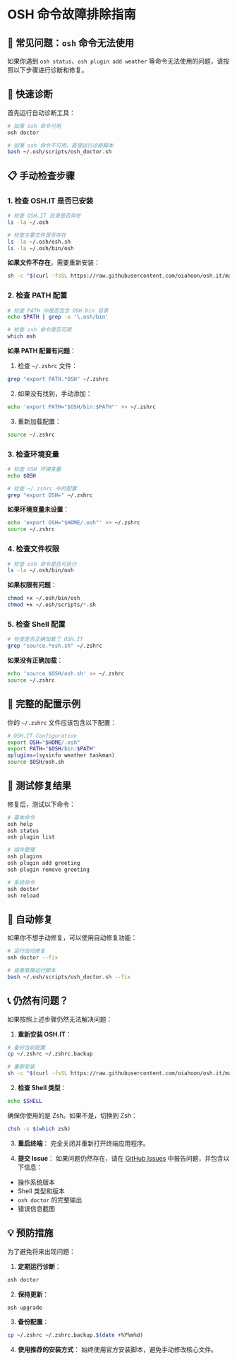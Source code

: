 # OSH 命令故障排除指南

## 🚨 常见问题：`osh` 命令无法使用

如果你遇到 `osh status`、`osh plugin add weather` 等命令无法使用的问题，请按照以下步骤进行诊断和修复。

## 🔧 快速诊断

首先运行自动诊断工具：

```bash
# 如果 osh 命令可用
osh doctor

# 如果 osh 命令不可用，直接运行诊断脚本
bash ~/.osh/scripts/osh_doctor.sh
```

## 📋 手动检查步骤

### 1. 检查 OSH.IT 是否已安装

```bash
# 检查 OSH.IT 目录是否存在
ls -la ~/.osh

# 检查主要文件是否存在
ls -la ~/.osh/osh.sh
ls -la ~/.osh/bin/osh
```

**如果文件不存在**，需要重新安装：
```bash
sh -c "$(curl -fsSL https://raw.githubusercontent.com/oiahoon/osh.it/main/install.sh)"
```

### 2. 检查 PATH 配置

```bash
# 检查 PATH 中是否包含 OSH bin 目录
echo $PATH | grep -o '\.osh/bin'

# 检查 osh 命令是否可用
which osh
```

**如果 PATH 配置有问题**：

1. 检查 `~/.zshrc` 文件：
```bash
grep "export PATH.*OSH" ~/.zshrc
```

2. 如果没有找到，手动添加：
```bash
echo 'export PATH="$OSH/bin:$PATH"' >> ~/.zshrc
```

3. 重新加载配置：
```bash
source ~/.zshrc
```

### 3. 检查环境变量

```bash
# 检查 OSH 环境变量
echo $OSH

# 检查 ~/.zshrc 中的配置
grep "export OSH=" ~/.zshrc
```

**如果环境变量未设置**：
```bash
echo 'export OSH="$HOME/.osh"' >> ~/.zshrc
source ~/.zshrc
```

### 4. 检查文件权限

```bash
# 检查 osh 命令是否可执行
ls -la ~/.osh/bin/osh
```

**如果权限有问题**：
```bash
chmod +x ~/.osh/bin/osh
chmod +x ~/.osh/scripts/*.sh
```

### 5. 检查 Shell 配置

```bash
# 检查是否正确加载了 OSH.IT
grep "source.*osh.sh" ~/.zshrc
```

**如果没有正确加载**：
```bash
echo 'source $OSH/osh.sh' >> ~/.zshrc
source ~/.zshrc
```

## 🔄 完整的配置示例

你的 `~/.zshrc` 文件应该包含以下配置：

```bash
# OSH.IT Configuration
export OSH="$HOME/.osh"
export PATH="$OSH/bin:$PATH"
oplugins=(sysinfo weather taskman)
source $OSH/osh.sh
```

## 🧪 测试修复结果

修复后，测试以下命令：

```bash
# 基本命令
osh help
osh status
osh plugin list

# 插件管理
osh plugins
osh plugin add greeting
osh plugin remove greeting

# 系统命令
osh doctor
osh reload
```

## 🚀 自动修复

如果你不想手动修复，可以使用自动修复功能：

```bash
# 运行自动修复
osh doctor --fix

# 或者直接运行脚本
bash ~/.osh/scripts/osh_doctor.sh --fix
```

## 📞 仍然有问题？

如果按照上述步骤仍然无法解决问题：

1. **重新安装 OSH.IT**：
```bash
# 备份当前配置
cp ~/.zshrc ~/.zshrc.backup

# 重新安装
sh -c "$(curl -fsSL https://raw.githubusercontent.com/oiahoon/osh.it/main/install.sh)"
```

2. **检查 Shell 类型**：
```bash
echo $SHELL
```
确保你使用的是 Zsh。如果不是，切换到 Zsh：
```bash
chsh -s $(which zsh)
```

3. **重启终端**：
完全关闭并重新打开终端应用程序。

4. **提交 Issue**：
如果问题仍然存在，请在 [GitHub Issues](https://github.com/oiahoon/osh.it/issues) 中报告问题，并包含以下信息：
- 操作系统版本
- Shell 类型和版本
- `osh doctor` 的完整输出
- 错误信息截图

## 💡 预防措施

为了避免将来出现问题：

1. **定期运行诊断**：
```bash
osh doctor
```

2. **保持更新**：
```bash
osh upgrade
```

3. **备份配置**：
```bash
cp ~/.zshrc ~/.zshrc.backup.$(date +%Y%m%d)
```

4. **使用推荐的安装方式**：
始终使用官方安装脚本，避免手动修改核心文件。
